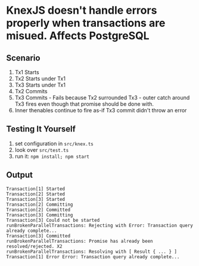 # KnexJS doesn't handle errors properly when transactions are misued. Affects PostgreSQL

## Scenario

1. Tx1 Starts
2. Tx2 Starts under Tx1
3. Tx3 Starts under Tx1
4. Tx2 Commits
5. Tx3 Commits - Fails because Tx2 surrounded Tx3 - outer catch around Tx3 fires even though that promise should be done with.
6. Inner thenables continue to fire as-if Tx3 commit didn't throw an error

## Testing It Yourself

1. set configuration in `src/knex.ts`
2. look over `src/test.ts`
3. run it: `npm install; npm start`

## Output

```
Transaction[1] Started
Transaction[2] Started
Transaction[3] Started
Transaction[2] Committing
Transaction[2] Committed
Transaction[3] Committing
Transaction[3] Could not be started
runBrokenParallelTransactions: Rejecting with Error: Transaction query already complete...
Transaction[3] Committed
runBrokenParallelTransactions: Promise has already been resolved/rejected. X2
runBrokenParallelTransactions: Resolving with [ Result { ... } ]
Transaction[1] Error Error: Transaction query already complete...
```
